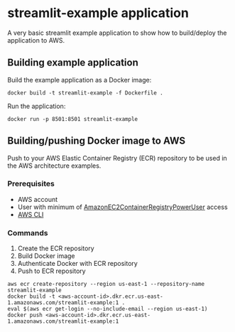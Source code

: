 # streamlit-example application

A very basic streamlit example application to show how to build/deploy the application to AWS.

## Building example application

Build the example application as a Docker image:

```
docker build -t streamlit-example -f Dockerfile .
```

Run the application:

```
docker run -p 8501:8501 streamlit-example
```

## Building/pushing Docker image to AWS

Push to your AWS Elastic Container Registry (ECR) repository to be used in the AWS architecture examples.

### Prerequisites

- AWS account
- User with minimum of [AmazonEC2ContainerRegistryPowerUser](https://docs.aws.amazon.com/AmazonECR/latest/userguide/ecr_managed_policies.html#AmazonEC2ContainerRegistryPowerUser) access
- [AWS CLI](https://docs.aws.amazon.com/cli/latest/userguide/install-cliv2.html)

### Commands

1. Create the ECR repository
1. Build Docker image
1. Authenticate Docker with ECR repository
1. Push to ECR repository

```
aws ecr create-repository --region us-east-1 --repository-name streamlit-example
docker build -t <aws-account-id>.dkr.ecr.us-east-1.amazonaws.com/streamlit-example:1 .
eval $(aws ecr get-login --no-include-email --region us-east-1)
docker push <aws-account-id>.dkr.ecr.us-east-1.amazonaws.com/streamlit-example:1
```

